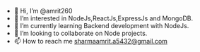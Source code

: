 - 👋 Hi, I’m @amrit260
- 👀 I’m interested in NodeJs,ReactJs,ExpressJs and MongoDB.
- 🌱 I’m currently learning Backend development with NodeJs.
- 💞️ I’m looking to collaborate on Node projects.
- 📫 How to reach me sharmaamrit.a5432@gmail.com

<!---
amrit260/amrit260 is a ✨ special ✨ repository because its `README.md` (this file) appears on your GitHub profile.
You can click the Preview link to take a look at your changes.
--->
